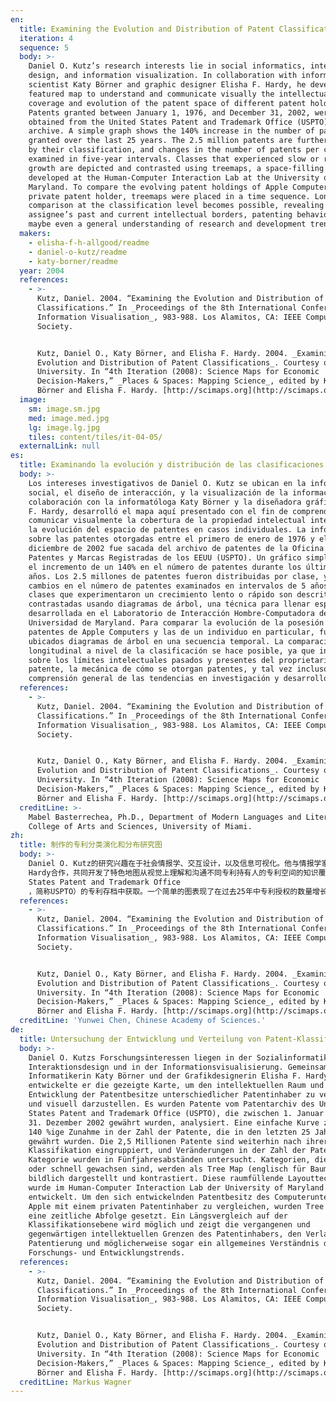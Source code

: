 ```yaml
---
en:
  title: Examining the Evolution and Distribution of Patent Classifications
  iteration: 4
  sequence: 5
  body: >-
    Daniel O. Kutz’s research interests lie in social informatics, interaction
    design, and information visualization. In collaboration with information
    scientist Katy Börner and graphic designer Elisha F. Hardy, he developed the
    featured map to understand and communicate visually the intellectual
    coverage and evolution of the patent space of different patent holders.
    Patents granted between January 1, 1976, and December 31, 2002, were
    obtained from the United States Patent and Trademark Office (USPTO) patent
    archive. A simple graph shows the 140% increase in the number of patents
    granted over the last 25 years. The 2.5 million patents are further grouped
    by their classification, and changes in the number of patents per class were
    examined in five-year intervals. Classes that experienced slow or rapid
    growth are depicted and contrasted using treemaps, a space-filling technique
    developed at the Human-Computer Interaction Lab at the University of
    Maryland. To compare the evolving patent holdings of Apple Computers and a
    private patent holder, treemaps were placed in a time sequence. Longitudinal
    comparison at the classification level becomes possible, revealing an
    assignee’s past and current intellectual borders, patenting behavior, and
    maybe even a general understanding of research and development trends.
  makers:
    - elisha-f-h-allgood/readme
    - daniel-o-kutz/readme
    - katy-borner/readme
  year: 2004
  references:
    - >-
      Kutz, Daniel. 2004. “Examining the Evolution and Distribution of Patent
      Classifications.” In _Proceedings of the 8th International Conference on
      Information Visualisation_, 983-988. Los Alamitos, CA: IEEE Computer
      Society.


      Kutz, Daniel O., Katy Börner, and Elisha F. Hardy. 2004. _Examining the
      Evolution and Distribution of Patent Classifications_. Courtesy of Indiana
      University. In “4th Iteration (2008): Science Maps for Economic
      Decision-Makers,” _Places & Spaces: Mapping Science_, edited by Katy
      Börner and Elisha F. Hardy. [http://scimaps.org](http://scimaps.org).
  image:
    sm: image.sm.jpg
    med: image.med.jpg
    lg: image.lg.jpg
    tiles: content/tiles/it-04-05/
  externalLink: null
es:
  title: Examinando la evolución y distribución de las clasificaciones de patentes
  body: >-
    Los intereses investigativos de Daniel O. Kutz se ubican en la informática
    social, el diseño de interacción, y la visualización de la información. En
    colaboración con la informatóloga Katy Börner y la diseñadora gráfica Elisha
    F. Hardy, desarrolló el mapa aquí presentado con el fin de comprender y
    comunicar visualmente la cobertura de la propiedad intelectual intelectual y
    la evolución del espacio de patentes en casos individuales. La información
    sobre las patentes otorgadas entre el primero de enero de 1976 y el 31 de
    diciembre de 2002 fue sacada del archivo de patentes de la Oficina de
    Patentes y Marcas Registradas de los EEUU (USPTO). Un gráfico simple muestra
    el incremento de un 140% en el número de patentes durante los últimos 25
    años. Los 2.5 millones de patentes fueron distribuidas por clase, y los
    cambios en el número de patentes examinados en intervalos de 5 años. Las
    clases que experimentaron un crecimiento lento o rápido son descritas y
    contrastadas usando diagramas de árbol, una técnica para llenar espacios
    desarrollada en el Laboratorio de Interacción Hombre-Computadora de la
    Universidad de Maryland. Para comparar la evolución de la posesión de
    patentes de Apple Computers y las de un individuo en particular, fueron
    ubicados diagramas de árbol en una secuencia temporal. La comparación
    longitudinal a nivel de la clasificación se hace posible, ya que informa
    sobre los límites intelectuales pasados y presentes del proprietario de una
    patente, la mecánica de cómo se otorgan patentes, y tal vez incluso la
    comprensión general de las tendencias en investigación y desarrollo.
  references:
    - >-
      Kutz, Daniel. 2004. “Examining the Evolution and Distribution of Patent
      Classifications.” In _Proceedings of the 8th International Conference on
      Information Visualisation_, 983-988. Los Alamitos, CA: IEEE Computer
      Society.


      Kutz, Daniel O., Katy Börner, and Elisha F. Hardy. 2004. _Examining the
      Evolution and Distribution of Patent Classifications_. Courtesy of Indiana
      University. In “4th Iteration (2008): Science Maps for Economic
      Decision-Makers,” _Places & Spaces: Mapping Science_, edited by Katy
      Börner and Elisha F. Hardy. [http://scimaps.org](http://scimaps.org).
  creditLine: >-
    Mabel Basterrechea, Ph.D., Department of Modern Languages and Literatures,
    College of Arts and Sciences, University of Miami.
zh:
  title: 制作的专利分类演化和分布研究图
  body: >-
    Daniel O. Kutz的研究兴趣在于社会情报学、交互设计，以及信息可视化。他与情报学家Katy Börner和平面设计师Elisha F.
    Hardy合作，共同开发了特色地图从视觉上理解和沟通不同专利持有人的专利空间的知识覆盖面和演化情况。在1976年1月1日到2002年12月31日之间授权的专利从美国专利商标局（United
    States Patent and Trademark Office
    ，简称USPTO）的专利存档中获取。一个简单的图表现了在过去25年中专利授权的数量增长了140%。250万个专利通过分类进一步分组，并研究其时隔五年后每个类的专利数量的变化。利用由马里兰大学人机交互实验室开发的空间填充技术树图来描述和对比了增长缓慢或快速的类。为了对比苹果电脑公司和私人专利持有人的专利控股演变，树图以时间序列排列。以分类等级的纵向对比变得可能，揭示了专利权人过去和现在的知识边界、专利行为，甚至可能是对研究和开发趋势的整体理解。
  references:
    - >-
      Kutz, Daniel. 2004. “Examining the Evolution and Distribution of Patent
      Classifications.” In _Proceedings of the 8th International Conference on
      Information Visualisation_, 983-988. Los Alamitos, CA: IEEE Computer
      Society.


      Kutz, Daniel O., Katy Börner, and Elisha F. Hardy. 2004. _Examining the
      Evolution and Distribution of Patent Classifications_. Courtesy of Indiana
      University. In “4th Iteration (2008): Science Maps for Economic
      Decision-Makers,” _Places & Spaces: Mapping Science_, edited by Katy
      Börner and Elisha F. Hardy. [http://scimaps.org](http://scimaps.org).
  creditLine: 'Yunwei Chen, Chinese Academy of Sciences.'
de:
  title: Untersuchung der Entwicklung und Verteilung von Patent-Klassifikationen
  body: >-
    Daniel O. Kutzs Forschungsinteressen liegen in der Sozialinformatik, im
    Interaktionsdesign und in der Informationsvisualisierung. Gemeinsam mit der
    Informatikerin Katy Börner und der Grafikdesignerin Elisha F. Hardy
    entwickelte er die gezeigte Karte, um den intellektuellen Raum und die
    Entwicklung der Patentbesitze unterschiedlicher Patentinhaber zu verstehen
    und visuell darzustellen. Es wurden Patente vom Patentarchiv des United
    States Patent and Trademark Office (USPTO), die zwischen 1. Januar 1976 und
    31. Dezember 2002 gewährt wurden, analysiert. Eine einfache Kurve zeigt eine
    140 %ige Zunahme in der Zahl der Patente, die in den letzten 25 Jahren
    gewährt wurden. Die 2,5 Millionen Patente sind weiterhin nach ihrer
    Klassifikation eingruppiert, und Veränderungen in der Zahl der Patente pro
    Kategorie wurden in Fünfjahresabständen untersucht. Kategorien, die langsam
    oder schnell gewachsen sind, werden als Tree Map (englisch für Baumkarte)
    bildlich dargestellt und kontrastiert. Diese raumfüllende Layouttechnik
    wurde im Human-Computer Interaction Lab der University of Maryland
    entwickelt. Um den sich entwickelnden Patentbesitz des Computerunternehmens
    Apple mit einem privaten Patentinhaber zu vergleichen, wurden Tree Maps in
    eine zeitliche Abfolge gesetzt. Ein Längsvergleich auf der
    Klassifikationsebene wird möglich und zeigt die vergangenen und
    gegenwärtigen intellektuellen Grenzen des Patentinhabers, den Verlauf der
    Patentierung und möglicherweise sogar ein allgemeines Verständnis der
    Forschungs- und Entwicklungstrends.
  references:
    - >-
      Kutz, Daniel. 2004. “Examining the Evolution and Distribution of Patent
      Classifications.” In _Proceedings of the 8th International Conference on
      Information Visualisation_, 983-988. Los Alamitos, CA: IEEE Computer
      Society.


      Kutz, Daniel O., Katy Börner, and Elisha F. Hardy. 2004. _Examining the
      Evolution and Distribution of Patent Classifications_. Courtesy of Indiana
      University. In “4th Iteration (2008): Science Maps for Economic
      Decision-Makers,” _Places & Spaces: Mapping Science_, edited by Katy
      Börner and Elisha F. Hardy. [http://scimaps.org](http://scimaps.org).
  creditLine: Markus Wagner
---
```

